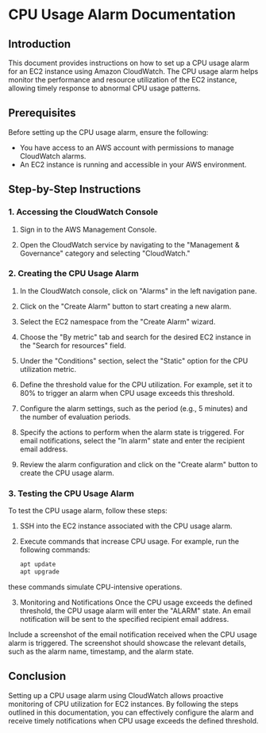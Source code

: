 # CPU Usage Alarm Documentation

## Introduction

This document provides instructions on how to set up a CPU usage alarm for an EC2 instance using Amazon CloudWatch. The CPU usage alarm helps monitor the performance and resource utilization of the EC2 instance, allowing timely response to abnormal CPU usage patterns.

## Prerequisites

Before setting up the CPU usage alarm, ensure the following:

- You have access to an AWS account with permissions to manage CloudWatch alarms.
- An EC2 instance is running and accessible in your AWS environment.

## Step-by-Step Instructions

### 1. Accessing the CloudWatch Console

1. Sign in to the AWS Management Console.

2. Open the CloudWatch service by navigating to the "Management & Governance" category and selecting "CloudWatch."

### 2. Creating the CPU Usage Alarm

1. In the CloudWatch console, click on "Alarms" in the left navigation pane.

2. Click on the "Create Alarm" button to start creating a new alarm.

3. Select the EC2 namespace from the "Create Alarm" wizard.

4. Choose the "By metric" tab and search for the desired EC2 instance in the "Search for resources" field.

5. Under the "Conditions" section, select the "Static" option for the CPU utilization metric.

6. Define the threshold value for the CPU utilization. For example, set it to 80% to trigger an alarm when CPU usage exceeds this threshold.

7. Configure the alarm settings, such as the period (e.g., 5 minutes) and the number of evaluation periods.

8. Specify the actions to perform when the alarm state is triggered. For email notifications, select the "In alarm" state and enter the recipient email address.

9. Review the alarm configuration and click on the "Create alarm" button to create the CPU usage alarm.

### 3. Testing the CPU Usage Alarm

To test the CPU usage alarm, follow these steps:

1. SSH into the EC2 instance associated with the CPU usage alarm.

2. Execute commands that increase CPU usage. For example, run the following commands:

   ```bash
   apt update
   apt upgrade
   ```
these commands simulate CPU-intensive operations.

3. Monitoring and Notifications
Once the CPU usage exceeds the defined threshold, the CPU usage alarm will enter the "ALARM" state. An email notification will be sent to the specified recipient email address.

Include a screenshot of the email notification received when the CPU usage alarm is triggered. The screenshot should showcase the relevant details, such as the alarm name, timestamp, and the alarm state.
## Conclusion

Setting up a CPU usage alarm using CloudWatch allows proactive monitoring of CPU utilization for EC2 instances. By following the steps outlined in this documentation, you can effectively configure the alarm and receive timely notifications when CPU usage exceeds the defined threshold.
